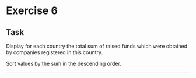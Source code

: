 # Exercise 6

## Task

Display for each country the total sum of raised funds which were obtained by companies registered in this country. 

Sort values by the sum in the descending order.

---
